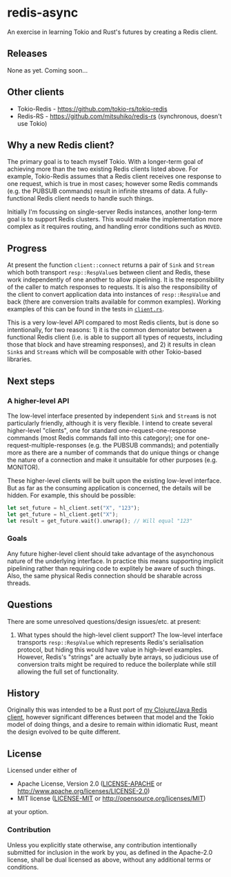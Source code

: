 # redis-async

An exercise in learning Tokio and Rust's futures by creating a Redis client.

## Releases

None as yet.  Coming soon...

## Other clients

* Tokio-Redis - https://github.com/tokio-rs/tokio-redis
* Redis-RS - https://github.com/mitsuhiko/redis-rs (synchronous, doesn't use Tokio)

## Why a new Redis client?

The primary goal is to teach myself Tokio.  With a longer-term goal of achieving more than the two existing Redis clients listed above.  For example, Tokio-Redis assumes that a Redis client receives one response to one request, which is true in most cases; however some Redis commands (e.g. the PUBSUB commands) result in infinite streams of data.  A fully-functional Redis client needs to handle such things.

Initially I'm focussing on single-server Redis instances, another long-term goal is to support Redis clusters.  This would make the implementation more complex as it requires routing, and handling error conditions such as `MOVED`.

## Progress

At present the function `client::connect` returns a pair of `Sink` and `Stream` which both transport `resp::RespValue`s between client and Redis, these work independently of one another to allow pipelining.  It is the responsibility of the caller to match responses to requests.  It is also the responsibility of the client to convert application data into instances of `resp::RespValue` and back (there are conversion traits available for common examples).  Working examples of this can be found in the tests in [`client.rs`](src/client.rs).

This is a very low-level API compared to most Redis clients, but is done so intentionally, for two reasons: 1) it is the common demoniator between a functional Redis client (i.e. is able to support all types of requests, including those that block and have streaming responses), and 2) it results in clean `Sink`s and `Stream`s which will be composable with other Tokio-based libraries.

## Next steps

### A higher-level API

The low-level interface presented by independent `Sink` and `Stream`s is not particularly friendly, although it is very flexible.  I intend to create several higher-level "clients", one for standard one-request-one-response commands (most Redis commands fall into this category); one for one-request-multiple-responses (e.g. the PUBSUB commands); and potentially more as there are a number of commands that do unique things or change the nature of a connection and make it unsuitable for other purposes (e.g. MONITOR).

These higher-level clients will be built upon the existing low-level interface.  But as far as the consuming application is concerned, the details will be hidden.  For example, this should be possible:

```rust
let set_future = hl_client.set("X", "123");
let get_future = hl_client.get("X");
let result = get_future.wait().unwrap(); // Will equal "123"
```

### Goals

Any future higher-level client should take advantage of the asynchonous nature of the underlying interface.  In practice this means supporting implicit pipelining rather than requiring code to explitely be aware of such things.  Also, the same physical Redis connection should be sharable across threads.

## Questions

There are some unresolved questions/design issues/etc. at present:

1. What types should the high-level client support?  The low-level interface transports `resp::RespValue` which represents Redis's serialisation protocol, but hiding this would have value in high-level examples.  However, Redis's "strings" are actually byte arrays, so judicious use of conversion traits might be required to reduce the boilerplate while still allowing the full set of functionality.

## History

Originally this was intended to be a Rust port of [my Clojure/Java Redis client](https://github.com/benashford/redis-async), however significant differences between that model and the Tokio model of doing things, and a desire to remain within idiomatic Rust, meant the design evolved to be quite different.

## License

Licensed under either of

* Apache License, Version 2.0 ([LICENSE-APACHE](LICENSE-APACHE) or http://www.apache.org/licenses/LICENSE-2.0)
* MIT license ([LICENSE-MIT](LICENSE-MIT) or http://opensource.org/licenses/MIT)

at your option.

### Contribution

Unless you explicitly state otherwise, any contribution intentionally submitted
for inclusion in the work by you, as defined in the Apache-2.0 license, shall be dual licensed as above, without any
additional terms or conditions.
